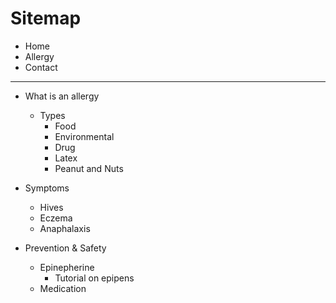 # 	Sitemap

- Home
- Allergy	
- Contact

---


- What is an allergy
	- Types
		- Food
		- Environmental
		- Drug 
		- Latex
		- Peanut and Nuts

- Symptoms
	- Hives
	- Eczema
	- Anaphalaxis


- Prevention & Safety
	- Epinepherine 
		- Tutorial on epipens
	- Medication

 
